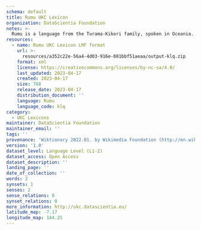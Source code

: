 ```yaml
---
schema: default
title: Rumu UKC Lexicon
organization: DataScientia Foundation
notes: >-
  Rumu is a language from the Turama-Kikori family, spoken in Oceania. The UKC Lexicon of Rumu is represented as a lexico-semantic network. It consists of words, word senses, synsets, as well as sense-level and synset-level relationships.
resources:
  - name: Rumu UKC Lexicon LMF format
    url: >-
      resources/a352c22e-56a4-4d03-916e-081bbf51aeaa/output-klq.zip
    format: xml
    license: https://creativecommons.org/licenses/by-nc-sa/4.0/
    last_updated: 2023-04-17
    created: 2023-04-17
    size: 788
    release_date: 2023-04-17
    distribution_document: ''
    language: Rumu
    language_code: klq
category:
  - UKC Lexicons
maintainer: DataScientia Foundation
maintainer_email: ''
tags: ''
provenance: 'Wiktionary 2022.01. by Wikimedia Foundation (http://en.wiktionary.org); Princeton WordNet 2.1 by Princeton University (https://wordnet.princeton.edu)'
version: '1.0'
dataset_level: Language Level (L1-2)
dataset_access: Open Access
dataset_description: ''
landing_page: ''
date_of_collection: ''
words: 2
synsets: 1
senses: 2
sense_relations: 0
synset_relations: 0
more_information: http://ukc.datascientia.eu/
latitude_map: -7.17
longitude_map: 144.25
---
```

